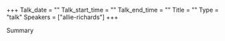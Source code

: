 +++
Talk_date = ""
Talk_start_time = ""
Talk_end_time = ""
Title = ""
Type = "talk"
Speakers = ["allie-richards"]
+++

Summary